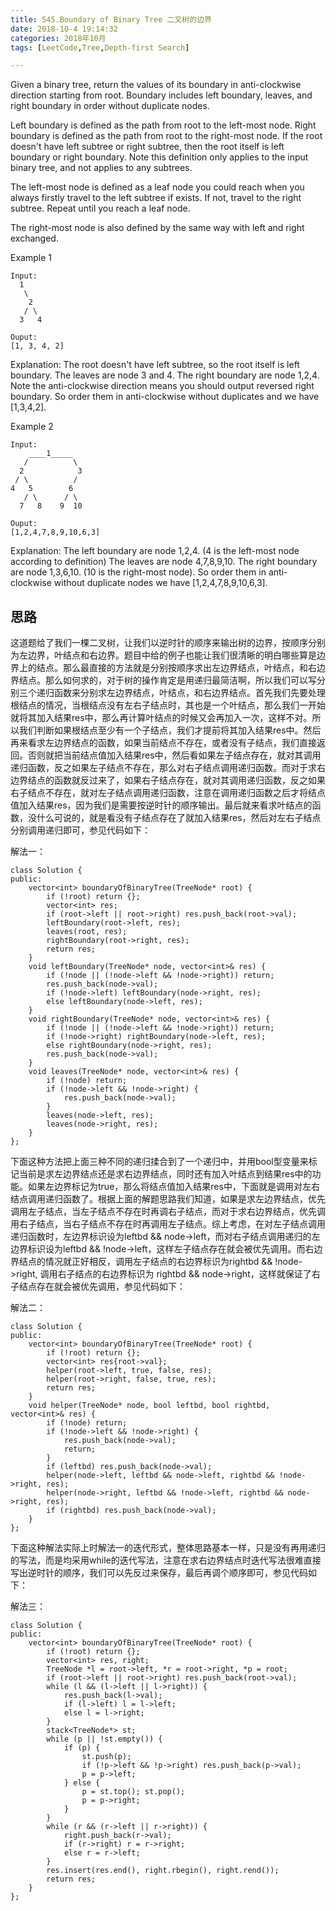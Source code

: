 ```yaml
---
title: 545.Boundary of Binary Tree 二叉树的边界
date: 2018-10-4 19:14:32    
categories: 2018年10月
tags: [LeetCode,Tree,Depth-first Search]

---
```




Given a binary tree, return the values of its boundary in anti-clockwise direction starting from root. Boundary includes left boundary, leaves, and right boundary in order without duplicate nodes.



<!-- more -->

Left boundary is defined as the path from root to the left-most node. Right boundary is defined as the path from root to the right-most node. If the root doesn't have left subtree or right subtree, then the root itself is left boundary or right boundary. Note this definition only applies to the input binary tree, and not applies to any subtrees.

The left-most node is defined as a leaf node you could reach when you always firstly travel to the left subtree if exists. If not, travel to the right subtree. Repeat until you reach a leaf node.

The right-most node is also defined by the same way with left and right exchanged.


Example 1

	Input:
	  1
	   \
	    2
	   / \
	  3   4

	Ouput:
	[1, 3, 4, 2]

Explanation:
The root doesn't have left subtree, so the root itself is left boundary.
The leaves are node 3 and 4.
The right boundary are node 1,2,4. Note the anti-clockwise direction means you should output reversed right boundary.
So order them in anti-clockwise without duplicates and we have [1,3,4,2].


Example 2

	Input:
	    ____1_____
	   /          \
	  2            3
	 / \          /
	4   5        6   
	   / \      / \
	  7   8    9  10  

	Ouput:
	[1,2,4,7,8,9,10,6,3]

Explanation:
The left boundary are node 1,2,4. (4 is the left-most node according to definition)
The leaves are node 4,7,8,9,10.
The right boundary are node 1,3,6,10. (10 is the right-most node).
So order them in anti-clockwise without duplicate nodes we have [1,2,4,7,8,9,10,6,3].


## 思路


这道题给了我们一棵二叉树，让我们以逆时针的顺序来输出树的边界，按顺序分别为左边界，叶结点和右边界。题目中给的例子也能让我们很清晰的明白哪些算是边界上的结点。那么最直接的方法就是分别按顺序求出左边界结点，叶结点，和右边界结点。那么如何求的，对于树的操作肯定是用递归最简洁啊，所以我们可以写分别三个递归函数来分别求左边界结点，叶结点，和右边界结点。首先我们先要处理根结点的情况，当根结点没有左右子结点时，其也是一个叶结点，那么我们一开始就将其加入结果res中，那么再计算叶结点的时候又会再加入一次，这样不对。所以我们判断如果根结点至少有一个子结点，我们才提前将其加入结果res中。然后再来看求左边界结点的函数，如果当前结点不存在，或者没有子结点，我们直接返回。否则就把当前结点值加入结果res中，然后看如果左子结点存在，就对其调用递归函数，反之如果左子结点不存在，那么对右子结点调用递归函数。而对于求右边界结点的函数就反过来了，如果右子结点存在，就对其调用递归函数，反之如果右子结点不存在，就对左子结点调用递归函数，注意在调用递归函数之后才将结点值加入结果res，因为我们是需要按逆时针的顺序输出。最后就来看求叶结点的函数，没什么可说的，就是看没有子结点存在了就加入结果res，然后对左右子结点分别调用递归即可，参见代码如下：



解法一：

	class Solution {
	public:
	    vector<int> boundaryOfBinaryTree(TreeNode* root) {
	        if (!root) return {};
	        vector<int> res;
	        if (root->left || root->right) res.push_back(root->val);
	        leftBoundary(root->left, res);
	        leaves(root, res);
	        rightBoundary(root->right, res);
	        return res;
	    }
	    void leftBoundary(TreeNode* node, vector<int>& res) {
	        if (!node || (!node->left && !node->right)) return;
	        res.push_back(node->val);
	        if (!node->left) leftBoundary(node->right, res);
	        else leftBoundary(node->left, res);
	    }
	    void rightBoundary(TreeNode* node, vector<int>& res) {
	        if (!node || (!node->left && !node->right)) return;
	        if (!node->right) rightBoundary(node->left, res);
	        else rightBoundary(node->right, res);
	        res.push_back(node->val);
	    }
	    void leaves(TreeNode* node, vector<int>& res) {
	        if (!node) return;
	        if (!node->left && !node->right) {
	            res.push_back(node->val);
	        }
	        leaves(node->left, res);
	        leaves(node->right, res);
	    }
	};



下面这种方法把上面三种不同的递归揉合到了一个递归中，并用bool型变量来标记当前是求左边界结点还是求右边界结点，同时还有加入叶结点到结果res中的功能。如果左边界标记为true，那么将结点值加入结果res中，下面就是调用对左右结点调用递归函数了。根据上面的解题思路我们知道，如果是求左边界结点，优先调用左子结点，当左子结点不存在时再调右子结点，而对于求右边界结点，优先调用右子结点，当右子结点不存在时再调用左子结点。综上考虑，在对左子结点调用递归函数时，左边界标识设为leftbd && node->left，而对右子结点调用递归的左边界标识设为leftbd && !node->left，这样左子结点存在就会被优先调用。而右边界结点的情况就正好相反，调用左子结点的右边界标识为rightbd && !node->right, 调用右子结点的右边界标识为 rightbd && node->right，这样就保证了右子结点存在就会被优先调用，参见代码如下：



解法二：


	class Solution {
	public:
	    vector<int> boundaryOfBinaryTree(TreeNode* root) {
	        if (!root) return {};
	        vector<int> res{root->val};
	        helper(root->left, true, false, res);
	        helper(root->right, false, true, res);
	        return res;
	    }
	    void helper(TreeNode* node, bool leftbd, bool rightbd, vector<int>& res) {
	        if (!node) return;
	        if (!node->left && !node->right) {
	            res.push_back(node->val);
	            return;
	        }
	        if (leftbd) res.push_back(node->val);
	        helper(node->left, leftbd && node->left, rightbd && !node->right, res);
	        helper(node->right, leftbd && !node->left, rightbd && node->right, res);
	        if (rightbd) res.push_back(node->val);
	    }
	};


下面这种解法实际上时解法一的迭代形式，整体思路基本一样，只是没有再用递归的写法，而是均采用while的迭代写法，注意在求右边界结点时迭代写法很难直接写出逆时针的顺序，我们可以先反过来保存，最后再调个顺序即可，参见代码如下：



解法三：

	class Solution {
	public:
	    vector<int> boundaryOfBinaryTree(TreeNode* root) {
	        if (!root) return {};
	        vector<int> res, right;
	        TreeNode *l = root->left, *r = root->right, *p = root;
	        if (root->left || root->right) res.push_back(root->val);
	        while (l && (l->left || l->right)) {
	            res.push_back(l->val);
	            if (l->left) l = l->left;
	            else l = l->right;
	        }
	        stack<TreeNode*> st;
	        while (p || !st.empty()) {
	            if (p) {
	                st.push(p);
	                if (!p->left && !p->right) res.push_back(p->val);
	                p = p->left;
	            } else {
	                p = st.top(); st.pop();
	                p = p->right;
	            }
	        }
	        while (r && (r->left || r->right)) {
	            right.push_back(r->val);
	            if (r->right) r = r->right;
	            else r = r->left;
	        }
	        res.insert(res.end(), right.rbegin(), right.rend());
	        return res;
	    }
	};
